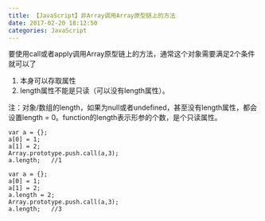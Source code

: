 ```yaml
---
title: 【JavaScript】非Array调用Array原型链上的方法
date: 2017-02-20 18:12:50
categories: JavaScript
---
```

要使用call或者apply调用Array原型链上的方法，通常这个对象需要满足2个条件就可以了

1. 本身可以存取属性
2. length属性不能是只读（可以没有length属性）。

注：对象/数组的length，如果为null或者undefined，甚至没有length属性，都会设置length = 0。function的length表示形参的个数，是个只读属性。

	var a = {};
	a[0] = 1;
	a[1] = 2;
	Array.prototype.push.call(a,3);
	a.length;	//1

	var a = {};
	a[0] = 1;
	a[1] = 2;
	a.length = 2;
	Array.prototype.push.call(a,3);
	a.length;	//3
	

